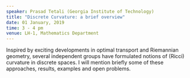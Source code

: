 ```yaml
---
speaker: Prasad Tetali (Georgia Institute of Technology)
title: "Discrete Curvature: a brief overview"
date: 01 January, 2019
time: 3 - 4 pm
venue: LH-1, Mathematics Department
---
```


Inspired by exciting developments in optimal transport and Riemannian
geometry, several independent groups have formulated notions of (Ricci)
curvature in discrete spaces. I will mention briefly some of these
approaches, results, examples and open problems.
